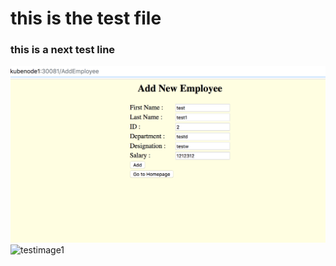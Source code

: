 # this is the test file
### this is a next test line
![Screenshot](testImage.png)
![testimage1](https://user-images.githubusercontent.com/37351801/53539883-eae90f00-3ad8-11e9-930f-f9db771daa87.png)
